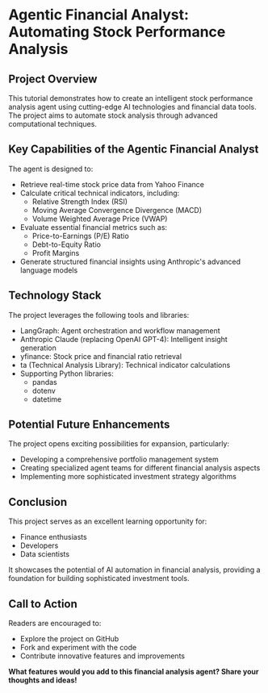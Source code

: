 # Agentic Financial Analyst: Automating Stock Performance Analysis

## Project Overview

This tutorial demonstrates how to create an intelligent stock performance analysis agent using cutting-edge AI technologies and financial data tools. The project aims to automate stock analysis through advanced computational techniques.

## Key Capabilities of the Agentic Financial Analyst

The agent is designed to:
- Retrieve real-time stock price data from Yahoo Finance
- Calculate critical technical indicators, including:
  * Relative Strength Index (RSI)
  * Moving Average Convergence Divergence (MACD)
  * Volume Weighted Average Price (VWAP)
- Evaluate essential financial metrics such as:
  * Price-to-Earnings (P/E) Ratio
  * Debt-to-Equity Ratio
  * Profit Margins
- Generate structured financial insights using Anthropic's advanced language models

## Technology Stack

The project leverages the following tools and libraries:
- LangGraph: Agent orchestration and workflow management
- Anthropic Claude (replacing OpenAI GPT-4): Intelligent insight generation
- yfinance: Stock price and financial ratio retrieval
- ta (Technical Analysis Library): Technical indicator calculations
- Supporting Python libraries:
  * pandas
  * dotenv
  * datetime

## Potential Future Enhancements

The project opens exciting possibilities for expansion, particularly:
- Developing a comprehensive portfolio management system
- Creating specialized agent teams for different financial analysis aspects
- Implementing more sophisticated investment strategy algorithms

## Conclusion

This project serves as an excellent learning opportunity for:
- Finance enthusiasts
- Developers
- Data scientists

It showcases the potential of AI automation in financial analysis, providing a foundation for building sophisticated investment tools.

## Call to Action

Readers are encouraged to:
- Explore the project on GitHub
- Fork and experiment with the code
- Contribute innovative features and improvements

**What features would you add to this financial analysis agent? Share your thoughts and ideas!**
